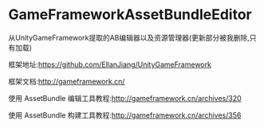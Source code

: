 # GameFrameworkAssetBundleEditor
从UnityGameFramework提取的AB编辑器以及资源管理器(更新部分被我删除,只有加载)

框架地址:https://github.com/EllanJiang/UnityGameFramework

框架文档:http://gameframework.cn/

使用 AssetBundle 编辑工具教程:http://gameframework.cn/archives/320

使用 AssetBundle 构建工具教程:http://gameframework.cn/archives/356
